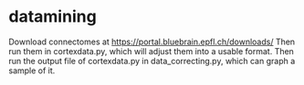 # datamining
Download connectomes at https://portal.bluebrain.epfl.ch/downloads/
Then run them in cortexdata.py, which will adjust them into a usable format.
Then run the output file of cortexdata.py in data_correcting.py, which can graph a sample of it.

